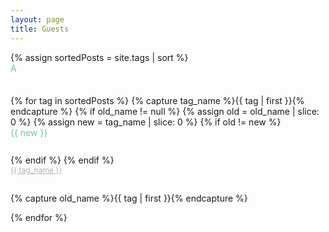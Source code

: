 ```yaml
---
layout: page
title: Guests
---
```

<!-- <h1 class="page-title">{{ page.title }}</h1> -->

<div style="flex-direction: column; flex-wrap: wrap; display: flex; "
  id="archives" class="guestbox">
{% assign sortedPosts = site.tags | sort %}
<div style="flex: 1 0 auto; height: 20px; width:300px; padding-bottom:2rem; color:#78C0A0">  A  </div> 
{% for tag in sortedPosts %}
    {% capture tag_name %}{{ tag | first }}{% endcapture %}
    {% if old_name != null %}
        {% assign old = old_name | slice: 0 %}
        {% assign new = tag_name | slice: 0 %}
        {% if old != new  %}
            <div style="padding-bottom:1.5rem; flex: 1 0 auto; height: 20px; width:330px; color: #78C0A0"> {{ new }} </div>
        {% endif %}
    {% endif %}
    <div style="padding-bottom:1.5rem;flex: 1 0 auto; font-size: 0.75rem; height: 20px; width:330px; color: #B2B2B2"> <a  style="color: #B2B2B2" href='{{site.baseurl}}/tag/{{tag_name | replace: " ", "-" |slugify: "ascii"}}'  class="tag-head">{{ tag_name }} </a></div>
    {% capture old_name %}{{ tag | first }}{% endcapture %}

{% endfor %}
